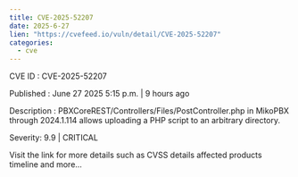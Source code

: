 ```yaml
--- 
title: CVE-2025-52207
date: 2025-6-27
lien: "https://cvefeed.io/vuln/detail/CVE-2025-52207"
categories:
  - cve
---
```


CVE ID : CVE-2025-52207

Published :  June 27
2025
5:15 p.m. | 9 hours ago

Description : PBXCoreREST/Controllers/Files/PostController.php in MikoPBX through 2024.1.114 allows uploading a PHP script to an arbitrary directory.

Severity: 9.9 | CRITICAL

Visit the link for more details
such as CVSS details
affected products
timeline
and more...
